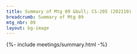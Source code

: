 ```yaml
---
title: Summary of Mtg 09 &bull; CS-205 (202110)
breadcrumb: Summary of Mtg 09
mtg_nbr: 09
layout: bg-image
---
```

 
{%- include meetings/summary.html -%}
